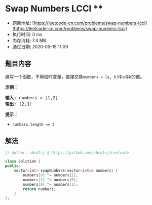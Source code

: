 # Swap Numbers LCCI **
- 题目地址: [https://leetcode-cn.com/problems/swap-numbers-lcci](https://leetcode-cn.com/problems/swap-numbers-lcci)
- 执行时间: 0 ms
- 内存消耗: 7.4 MB
- 通过日期: 2020-05-15 11:09

## 题目内容
<p>编写一个函数，不用临时变量，直接交换<code>numbers = [a, b]</code>中<code>a</code>与<code>b</code>的值。</p>
<p><strong>示例：</strong></p>
<pre><strong>输入:</strong> numbers = [1,2]
<strong>输出:</strong> [2,1]
</pre>
<p><strong>提示：</strong></p>
<ul>
<li><code>numbers.length == 2</code></li>
</ul>


## 解法
```cpp
// Author: abcdlsj @ https://github.com/abcdlsj/Leetcode

class Solution {
public:
    vector<int> swapNumbers(vector<int>& numbers) {
        numbers[0] ^= numbers[1];
        numbers[1] ^= numbers[0];
        numbers[0] ^= numbers[1];
        return numbers;
    }
};

```